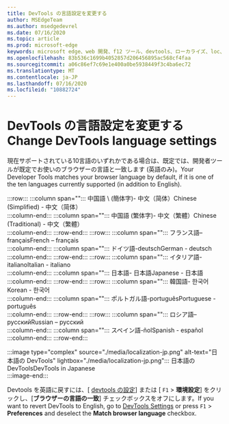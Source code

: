 ```yaml
---
title: DevTools の言語設定を変更する
author: MSEdgeTeam
ms.author: msedgedevrel
ms.date: 07/16/2020
ms.topic: article
ms.prod: microsoft-edge
keywords: microsoft edge、web 開発、f12 ツール、devtools、ローカライズ、loc、言語
ms.openlocfilehash: 83b536c1699b4052857d206456895ac568cf4faa
ms.sourcegitcommit: a06c86ef7c69e1e400a0be5938449f3c4ba6ec72
ms.translationtype: MT
ms.contentlocale: ja-JP
ms.lasthandoff: 07/16/2020
ms.locfileid: "10882724"
---
```

# <span data-ttu-id="8d20c-103">DevTools の言語設定を変更する</span><span class="sxs-lookup"><span data-stu-id="8d20c-103">Change DevTools language settings</span></span>  

<span data-ttu-id="8d20c-104">現在サポートされている10言語のいずれかである場合は、既定では、開発者ツールが既定でお使いのブラウザーの言語と一致します (英語のみ)。</span><span class="sxs-lookup"><span data-stu-id="8d20c-104">Your Developer Tools matches your browser language by default, if it is one of the ten languages currently supported \(in addition to English\).</span></span>  

:::row:::
   :::column span="":::
      <span data-ttu-id="8d20c-105">中国語 \ (簡体字)- &#20013;&#25991;&#65288;&#31616;&#20307;&#65289;</span><span class="sxs-lookup"><span data-stu-id="8d20c-105">Chinese \(Simplified\) - &#20013;&#25991;&#65288;&#31616;&#20307;&#65289;</span></span>  
   :::column-end:::
   :::column span="":::
      <span data-ttu-id="8d20c-106">中国語 (繁体字)- &#20013;&#25991;&#65288;&#32321;&#39636;&#65289;</span><span class="sxs-lookup"><span data-stu-id="8d20c-106">Chinese \(Traditional\) - &#20013;&#25991;&#65288;&#32321;&#39636;&#65289;</span></span>  
   :::column-end:::
:::row-end:::
:::row:::
   :::column span="":::
      <span data-ttu-id="8d20c-107">フランス語– fran&#231;ais</span><span class="sxs-lookup"><span data-stu-id="8d20c-107">French – fran&#231;ais</span></span>  
   :::column-end:::
   :::column span="":::
      <span data-ttu-id="8d20c-108">ドイツ語-deutsch</span><span class="sxs-lookup"><span data-stu-id="8d20c-108">German - deutsch</span></span>  
   :::column-end:::
:::row-end:::
:::row:::
   :::column span="":::
      <span data-ttu-id="8d20c-109">イタリア語-italiano</span><span class="sxs-lookup"><span data-stu-id="8d20c-109">Italian - italiano</span></span>  
   :::column-end:::
   :::column span="":::
      <span data-ttu-id="8d20c-110">日本語- &#26085;&#26412;&#35486;</span><span class="sxs-lookup"><span data-stu-id="8d20c-110">Japanese - &#26085;&#26412;&#35486;</span></span>  
   :::column-end:::
:::row-end:::
:::row:::
   :::column span="":::
      <span data-ttu-id="8d20c-111">韓国語- &#54620;&#44397;&#50612;</span><span class="sxs-lookup"><span data-stu-id="8d20c-111">Korean - &#54620;&#44397;&#50612;</span></span>  
   :::column-end:::
   :::column span="":::
      <span data-ttu-id="8d20c-112">ポルトガル語-portugu&#234;s</span><span class="sxs-lookup"><span data-stu-id="8d20c-112">Portuguese - portugu&#234;s</span></span>  
   :::column-end:::
:::row-end:::
:::row:::
   :::column span="":::
      <span data-ttu-id="8d20c-113">ロシア語–  &#1088;&#1091;&#1089;&#1089;&#1082;&#1080;&#1081;</span><span class="sxs-lookup"><span data-stu-id="8d20c-113">Russian – &#1088;&#1091;&#1089;&#1089;&#1082;&#1080;&#1081;</span></span>  
   :::column-end:::
   :::column span="":::
      <span data-ttu-id="8d20c-114">スペイン語-&#241;ol</span><span class="sxs-lookup"><span data-stu-id="8d20c-114">Spanish - espa&#241;ol</span></span>  
   :::column-end:::
:::row-end:::  

:::image type="complex" source="./media/localization-jp.png" alt-text="日本語の DevTools" lightbox="./media/localization-jp.png":::
   <span data-ttu-id="8d20c-116">日本語の DevTools</span><span class="sxs-lookup"><span data-stu-id="8d20c-116">DevTools in Japanese</span></span>  
:::image-end:::  

<span data-ttu-id="8d20c-117">Devtools を英語に戻すには、[ [devtools の設定][DevtoolschromiumCustomizeIndexSettings]] または [ `F1`  >  **環境設定**] をクリックし、[**ブラウザーの言語の一致**] チェックボックスをオフにします。</span><span class="sxs-lookup"><span data-stu-id="8d20c-117">If you want to revert DevTools to English, go to [DevTools Settings][DevtoolschromiumCustomizeIndexSettings] or press `F1` > **Preferences** and deselect the **Match browser language** checkbox.</span></span>  

<!-- links -->  

[DevtoolschromiumCustomizeIndexSettings]: ./index.md#settings "設定-Microsoft Edge DevTools のカスタマイズ |Microsoft ドキュメント"  
